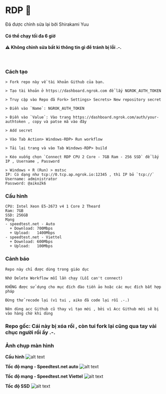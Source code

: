 # RDP 🍃

Đã được chỉnh sửa lại bởi Shirakami Yuu

#### Có thể chạy tối đa 6 giờ


#### ⚠ Không chỉnh sửa bất kì thông tin gì để tránh bị lỗi .-.

<br>

### Cách tạo
```
> Fork repo này về tài khoản Github của bạn.

> Tạo tài khoản ở https://dashboard.ngrok.com để lấy NGROK_AUTH_TOKEN

> Truy cập vào Repo đã Fork> Settings> Secrets> New repository secret

> Điền vào `Name`: NGROK_AUTH_TOKEN

> Điền vào `Value`: Vào trang https://dashboard.ngrok.com/auth/your-authtoken , copy và patse mã vào đây

> Add secret 

> Vào Tab Action> Windows-RDP> Run workflow

> Tải lại trang và vào Tab Windows-RDP> build

> Kéo xuống chọn `Connect RDP CPU 2 Core - 7GB Ram - 256 SSD` để lấy IP , Username , Password

> Windows + R (Run) > mstsc
IP: Có dạng như tcp://0.tcp.ap.ngrok.io:12345 , thì IP bỏ `tcp://`
Username: administrator
Password: @aiko2k6
```

### Cấu hình
```
CPU: Intel Xeon E5-2673 v4 1 Core 2 Theard
Ram: 7GB
SSD: 256GB
Mạng
- speedtest.net - Auto
  + Download: 700Mbps
  + Upload:   1400Mbps
- speedtest.net - Viettel
  + Download: 600Mbps
  + Upload:   100Mbps
```

### Cảnh báo
```
Repo này chỉ được dùng trong giáo dục

Nhớ Delete Workflow mỗi lần chạy (Lỗi can't connect)

KHÔNG được sử dụng cho mục đích đào tiền ảo hoặc các mục đích bất hợp pháp

Đừng thử recode lại (vì tui , aiko đã code lại rồi .-.)

Nên dùng acc Github cũ thay vì tạo mới , bởi vì Acc Github mới sẽ bị vào hàng chờ khi dùng
```

### Repo gốc: Cái này bị xóa rồi , còn tui fork lại cũng qua tay vài chục người rồi ấy .-.

### Ảnh chụp màn hình

**Cấu hình**
![alt text](https://cdn.discordapp.com/attachments/886275175480426557/920171813001130084/unknown.png)

**Tốc độ mạng - Speedtest.net auto**
![alt text](https://cdn.discordapp.com/attachments/886275175480426557/920171007115927592/unknown.png)

**Tốc độ mạng - Speedtest.net Viettel**
![alt text](https://cdn.discordapp.com/attachments/886275175480426557/920171491046359100/unknown.png)

**Tốc độ SSD**
![alt text](https://cdn.discordapp.com/attachments/886275175480426557/920170716660367400/unknown.png)
